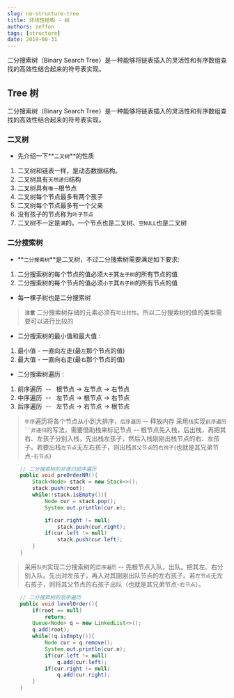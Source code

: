 ```yaml
---
slug: no-structure-tree
title: 非线性结构 - 树
authors: zeffon
tags: [structure]
date: 2019-08-31
---
```


二分搜索树（Binary Search Tree）是一种能够将链表插入的灵活性和有序数组查找的高效性结合起来的符号表实现。

<!--truncate-->

## Tree 树

二分搜索树（Binary Search Tree）是一种能够将链表插入的灵活性和有序数组查找的高效性结合起来的符号表实现。

### 二叉树

- 先介绍一下**`二叉树`**的性质

1. 二叉树和链表一样，是动态数据结构。
2. 二叉树具有`天然递归`结构
3. 二叉树具有`唯一`根节点
4. 二叉树每个节点最多有两个孩子
5. 二叉树每个节点最多有一个父亲
6. 没有孩子的节点称为`叶子节点`
7. 二叉树不一定是`满`的。一个节点也是二叉树、`空NULL`也是二叉树

### 二分搜索树

- **`二分搜索树`**是二叉树，不过二分搜索树需要满足如下要求:

1. 二分搜索树的每个节点的值必须`大于`其`左子树`的所有节点的值
2. 二分搜索树的每个节点的值必须`小于`其`右子树`的所有节点的值

- 每一棵子树也是二分搜索树

> **`注意`** 二分搜索树存储的元素必须有`可比较性`。所以二分搜索树的值的类型需要可以进行比较的

- 二分搜索树的最小值和最大值 :

1. 最小值 - 一直向左走(最`左`那个节点的值)
2. 最大值 - 一直向右走(最`右`那个节点的值)

- 二分搜索树遍历 :

1. 前序遍历  --   根节点 -> 左节点 -> 右节点
2. 中序遍历  --   左节点 -> 根节点 -> 右节点
3. 后序遍历  --   左节点 -> 右节点 -> 根节点

> `中序`遍历将各个节点从小到大排序，`后序遍历` -- 释放内存
> 采用`栈`实现` 前序遍历``非递归 `的写法，需要借助栈来标记节点 -- 根节点先入栈，后出栈，再把其右、左孩子分别入栈，先出栈左孩子，然后入栈刚刚出栈节点的右、左孩子。若要出栈`左节点`无左右孩子，则出栈`其父节点`的`右孩子`(也就是其兄弟节点-`右节点`)

```java
    // 二分搜索树的非递归前序遍历
    public void preOrderNR(){
        Stack<Node> stack = new Stack<>();
        stack.push(root);
        while(!stack.isEmpty()){
            Node cur = stack.pop();
            System.out.println(cur.e);

            if(cur.right != null)
                stack.push(cur.right);
            if(cur.left != null)
                stack.push(cur.left);
        }
    }
```

> 采用`队列`实现二分搜索树的`层序遍历` -- 先根节点入队，出队。把其左、右分别入队。先出对左孩子，再入对其刚刚出队节点的左右孩子。若`左节点`无左右孩子，则将其父节点的右孩子出队（也就是其兄弟节点-`右节点`）。

```java
    // 二分搜索树的层序遍历
    public void levelOrder(){
        if(root == null)
            return;
        Queue<Node> q = new LinkedList<>();
        q.add(root);
        while(!q.isEmpty()){
            Node cur = q.remove();
            System.out.println(cur.e);
            if(cur.left != null)
                q.add(cur.left);
            if(cur.right != null)
                q.add(cur.right);
        }
    }
```
